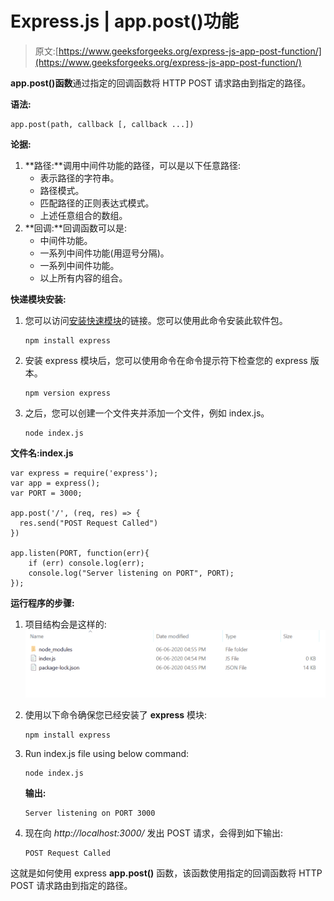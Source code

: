 # Express.js | app.post()功能

> 原文:[https://www.geeksforgeeks.org/express-js-app-post-function/](https://www.geeksforgeeks.org/express-js-app-post-function/)

**app.post()函数**通过指定的回调函数将 HTTP POST 请求路由到指定的路径。

**语法:**

```
app.post(path, callback [, callback ...])
```

**论据:**

1.  **路径:**调用中间件功能的路径，可以是以下任意路径:
    *   表示路径的字符串。
    *   路径模式。
    *   匹配路径的正则表达式模式。
    *   上述任意组合的数组。
2.  **回调:**回调函数可以是:
    *   中间件功能。
    *   一系列中间件功能(用逗号分隔)。
    *   一系列中间件功能。
    *   以上所有内容的组合。

**快递模块安装:**

1.  您可以访问[安装快速模块](https://www.npmjs.com/package/express)的链接。您可以使用此命令安装此软件包。

    ```
    npm install express
    ```

2.  安装 express 模块后，您可以使用命令在命令提示符下检查您的 express 版本。

    ```
    npm version express
    ```

3.  之后，您可以创建一个文件夹并添加一个文件，例如 index.js。

    ```
    node index.js
    ```

**文件名:index.js**

```
var express = require('express');
var app = express();
var PORT = 3000;

app.post('/', (req, res) => {
  res.send("POST Request Called")
})

app.listen(PORT, function(err){
    if (err) console.log(err);
    console.log("Server listening on PORT", PORT);
}); 
```

**运行程序的步骤:**

1.  项目结构会是这样的:
    ![](img/3209d9b4369c180282a34be8070d7d6e.png)
2.  使用以下命令确保您已经安装了 **express** 模块:

    ```
    npm install express
    ```

3.  Run index.js file using below command:

    ```
    node index.js
    ```

    **输出:**

    ```
    Server listening on PORT 3000

    ```

4.  现在向 *http://localhost:3000/* 发出 POST 请求，会得到如下输出:

    ```
    POST Request Called
    ```

这就是如何使用 express **app.post()** 函数，该函数使用指定的回调函数将 HTTP POST 请求路由到指定的路径。